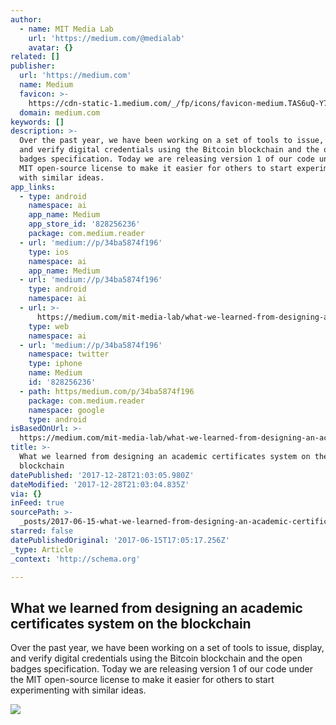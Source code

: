 ```yaml
---
author:
  - name: MIT Media Lab
    url: 'https://medium.com/@medialab'
    avatar: {}
related: []
publisher:
  url: 'https://medium.com'
  name: Medium
  favicon: >-
    https://cdn-static-1.medium.com/_/fp/icons/favicon-medium.TAS6uQ-Y7kcKgi0xjcYHXw.ico
  domain: medium.com
keywords: []
description: >-
  Over the past year, we have been working on a set of tools to issue, display,
  and verify digital credentials using the Bitcoin blockchain and the open
  badges specification. Today we are releasing version 1 of our code under the
  MIT open-source license to make it easier for others to start experimenting
  with similar ideas.
app_links:
  - type: android
    namespace: ai
    app_name: Medium
    app_store_id: '828256236'
    package: com.medium.reader
  - url: 'medium://p/34ba5874f196'
    type: ios
    namespace: ai
    app_name: Medium
  - url: 'medium://p/34ba5874f196'
    type: android
    namespace: ai
  - url: >-
      https://medium.com/mit-media-lab/what-we-learned-from-designing-an-academic-certificates-system-on-the-blockchain-34ba5874f196
    type: web
    namespace: ai
  - url: 'medium://p/34ba5874f196'
    namespace: twitter
    type: iphone
    name: Medium
    id: '828256236'
  - path: https/medium.com/p/34ba5874f196
    package: com.medium.reader
    namespace: google
    type: android
isBasedOnUrl: >-
  https://medium.com/mit-media-lab/what-we-learned-from-designing-an-academic-certificates-system-on-the-blockchain-34ba5874f196
title: >-
  What we learned from designing an academic certificates system on the
  blockchain
datePublished: '2017-12-28T21:03:05.980Z'
dateModified: '2017-12-28T21:03:04.835Z'
via: {}
inFeed: true
sourcePath: >-
  _posts/2017-06-15-what-we-learned-from-designing-an-academic-certificates-syst.md
starred: false
datePublishedOriginal: '2017-06-15T17:05:17.256Z'
_type: Article
_context: 'http://schema.org'

---
```

<article style=""><h1>What we learned from designing an academic certificates system on the blockchain</h1><p>Over the past year, we have been working on a set of tools to issue, display, and verify digital credentials using the Bitcoin blockchain and the open badges specification. Today we are releasing version 1 of our code under the MIT open-source license to make it easier for others to start experimenting with similar ideas.</p><img src="https://cdn-images-1.medium.com/max/1200/0*LcgQy9J55lxVbGIU." /></article>